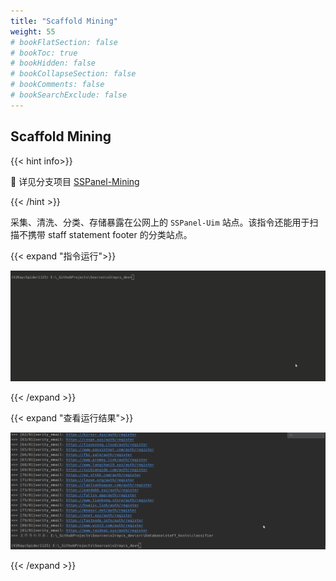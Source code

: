 ```yaml
---
title: "Scaffold Mining"
weight: 55
# bookFlatSection: false
# bookToc: true
# bookHidden: false
# bookCollapseSection: false
# bookComments: false
# bookSearchExclude: false
---
```


## Scaffold Mining

{{< hint info>}}

📌 详见分支项目 [SSPanel-Mining](https://github.com/QIN2DIM/sspanel-mining)

{{< /hint >}}

采集、清洗、分类、存储暴露在公网上的 `SSPanel-Uim` 站点。该指令还能用于扫描不携带 staff statement footer 的分类站点。

{{< expand "指令运行">}}

![mining5](XIrkpKEzFhuYJ9x.gif)

{{< /expand >}}

{{< expand "查看运行结果">}}

![mining2](RDpXNmYEtV2BCio-163385503384710.gif)

{{< /expand >}}
